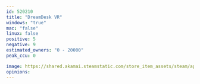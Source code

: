 ```yaml
---
id: 520210
title: "DreamDesk VR"
windows: "true"
mac: "false"
linux: false
positive: 5
negative: 9
estimated_owners: "0 - 20000"
peak_ccu: 0

image: https://shared.akamai.steamstatic.com/store_item_assets/steam/apps/520210/header.jpg?t=1480916159
opinions:
---
```

